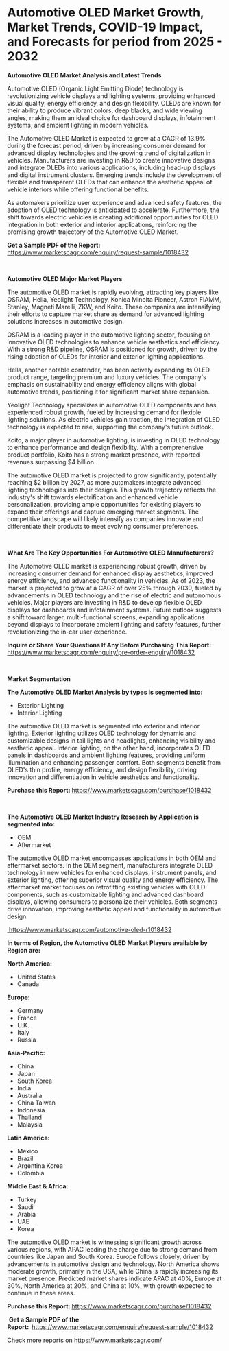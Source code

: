 <p><h1>Automotive OLED Market Growth, Market Trends, COVID-19 Impact, and Forecasts for period from 2025 - 2032</h1></p><p><strong>Automotive OLED Market Analysis and Latest Trends</strong></p>
<p><p>Automotive OLED (Organic Light Emitting Diode) technology is revolutionizing vehicle displays and lighting systems, providing enhanced visual quality, energy efficiency, and design flexibility. OLEDs are known for their ability to produce vibrant colors, deep blacks, and wide viewing angles, making them an ideal choice for dashboard displays, infotainment systems, and ambient lighting in modern vehicles. </p><p>The Automotive OLED Market is expected to grow at a CAGR of 13.9% during the forecast period, driven by increasing consumer demand for advanced display technologies and the growing trend of digitalization in vehicles. Manufacturers are investing in R&D to create innovative designs and integrate OLEDs into various applications, including head-up displays and digital instrument clusters. Emerging trends include the development of flexible and transparent OLEDs that can enhance the aesthetic appeal of vehicle interiors while offering functional benefits. </p><p>As automakers prioritize user experience and advanced safety features, the adoption of OLED technology is anticipated to accelerate. Furthermore, the shift towards electric vehicles is creating additional opportunities for OLED integration in both exterior and interior applications, reinforcing the promising growth trajectory of the Automotive OLED Market.</p></p>
<p><strong>Get a Sample PDF of the Report:&nbsp;</strong> <a href="https://www.marketscagr.com/enquiry/request-sample/1018432?utm_campaign=2796&utm_medium=2&utm_source=Github&utm_content=ia&utm_term=30032025&utm_id=automotive-oled">https://www.marketscagr.com/enquiry/request-sample/1018432</a></p>
<p>&nbsp;</p>
<p><strong>Automotive OLED Major Market Players</strong></p>
<p><p>The automotive OLED market is rapidly evolving, attracting key players like OSRAM, Hella, Yeolight Technology, Konica Minolta Pioneer, Astron FIAMM, Stanley, Magneti Marelli, ZKW, and Koito. These companies are intensifying their efforts to capture market share as demand for advanced lighting solutions increases in automotive design.</p><p>OSRAM is a leading player in the automotive lighting sector, focusing on innovative OLED technologies to enhance vehicle aesthetics and efficiency. With a strong R&D pipeline, OSRAM is positioned for growth, driven by the rising adoption of OLEDs for interior and exterior lighting applications.</p><p>Hella, another notable contender, has been actively expanding its OLED product range, targeting premium and luxury vehicles. The company's emphasis on sustainability and energy efficiency aligns with global automotive trends, positioning it for significant market share expansion.</p><p>Yeolight Technology specializes in automotive OLED components and has experienced robust growth, fueled by increasing demand for flexible lighting solutions. As electric vehicles gain traction, the integration of OLED technology is expected to rise, supporting the company's future outlook.</p><p>Koito, a major player in automotive lighting, is investing in OLED technology to enhance performance and design flexibility. With a comprehensive product portfolio, Koito has a strong market presence, with reported revenues surpassing $4 billion.</p><p>The automotive OLED market is projected to grow significantly, potentially reaching $2 billion by 2027, as more automakers integrate advanced lighting technologies into their designs. This growth trajectory reflects the industry's shift towards electrification and enhanced vehicle personalization, providing ample opportunities for existing players to expand their offerings and capture emerging market segments. The competitive landscape will likely intensify as companies innovate and differentiate their products to meet evolving consumer preferences.</p></p>
<p>&nbsp;</p>
<p><strong>What Are The Key Opportunities For Automotive OLED Manufacturers?</strong></p>
<p><p>The Automotive OLED market is experiencing robust growth, driven by increasing consumer demand for enhanced display aesthetics, improved energy efficiency, and advanced functionality in vehicles. As of 2023, the market is projected to grow at a CAGR of over 25% through 2030, fueled by advancements in OLED technology and the rise of electric and autonomous vehicles. Major players are investing in R&D to develop flexible OLED displays for dashboards and infotainment systems. Future outlook suggests a shift toward larger, multi-functional screens, expanding applications beyond displays to incorporate ambient lighting and safety features, further revolutionizing the in-car user experience.</p></p>
<p><strong>Inquire or Share Your Questions If Any Before Purchasing This Report:</strong> <a href="https://www.marketscagr.com/enquiry/pre-order-enquiry/1018432?utm_campaign=2796&utm_medium=2&utm_source=Github&utm_content=ia&utm_term=30032025&utm_id=automotive-oled">https://www.marketscagr.com/enquiry/pre-order-enquiry/1018432</a></p>
<p>&nbsp;</p>
<p><strong>Market Segmentation</strong></p>
<p><strong>The Automotive OLED Market Analysis by types is segmented into:</strong></p>
<p><ul><li>Exterior Lighting</li><li>Interior Lighting</li></ul></p>
<p><p>The automotive OLED market is segmented into exterior and interior lighting. Exterior lighting utilizes OLED technology for dynamic and customizable designs in tail lights and headlights, enhancing visibility and aesthetic appeal. Interior lighting, on the other hand, incorporates OLED panels in dashboards and ambient lighting features, providing uniform illumination and enhancing passenger comfort. Both segments benefit from OLED's thin profile, energy efficiency, and design flexibility, driving innovation and differentiation in vehicle aesthetics and functionality.</p></p>
<p><strong>Purchase this Report:&nbsp;</strong><a href="https://www.marketscagr.com/purchase/1018432?utm_campaign=2796&utm_medium=2&utm_source=Github&utm_content=ia&utm_term=30032025&utm_id=automotive-oled">https://www.marketscagr.com/purchase/1018432</a></p>
<p>&nbsp;</p>
<p><strong>The Automotive OLED Market Industry Research by Application is segmented into:</strong></p>
<p><ul><li>OEM</li><li>Aftermarket</li></ul></p>
<p><p>The automotive OLED market encompasses applications in both OEM and aftermarket sectors. In the OEM segment, manufacturers integrate OLED technology in new vehicles for enhanced displays, instrument panels, and exterior lighting, offering superior visual quality and energy efficiency. The aftermarket market focuses on retrofitting existing vehicles with OLED components, such as customizable lighting and advanced dashboard displays, allowing consumers to personalize their vehicles. Both segments drive innovation, improving aesthetic appeal and functionality in automotive design.</p></p>
<p><a href="https://www.marketscagr.com/automotive-oled-r1018432?utm_campaign=2796&utm_medium=2&utm_source=Github&utm_content=ia&utm_term=30032025&utm_id=automotive-oled">&nbsp;https://www.marketscagr.com/automotive-oled-r1018432</a></p>
<p><strong>In terms of Region, the Automotive OLED Market Players available by Region are:</strong></p>
<p>
    <p> <strong> North America: </strong>
        <ul>
            <li>United States</li>
            <li>Canada</li>
        </ul>
        </p> 
    <p> <strong> Europe: </strong>
        <ul>
            <li>Germany</li>
            <li>France</li>
            <li>U.K.</li>
            <li>Italy</li>
            <li>Russia</li>
        </ul>
        </p> 
    <p> <strong> Asia-Pacific: </strong>
        <ul>
            <li>China</li>
            <li>Japan</li>
            <li>South Korea</li>
            <li>India</li>
            <li>Australia</li>
            <li>China Taiwan</li>
            <li>Indonesia</li>
            <li>Thailand</li>
            <li>Malaysia</li>
        </ul>
        </p> 
    <p> <strong> Latin America: </strong>
        <ul>
            <li>Mexico</li>
            <li>Brazil</li>
            <li>Argentina Korea</li>
            <li>Colombia</li>
        </ul>
        </p> 
    <p> <strong> Middle East & Africa: </strong>
        <ul>
            <li>Turkey</li>
            <li>Saudi</li>
            <li>Arabia</li>
            <li>UAE</li>
            <li>Korea</li>
        </ul>
    </p>
    </p>
<p><p>The automotive OLED market is witnessing significant growth across various regions, with APAC leading the charge due to strong demand from countries like Japan and South Korea. Europe follows closely, driven by advancements in automotive design and technology. North America shows moderate growth, primarily in the USA, while China is rapidly increasing its market presence. Predicted market shares indicate APAC at 40%, Europe at 30%, North America at 20%, and China at 10%, with growth expected to continue in these areas.</p></p>
<p><strong>Purchase this Report: </strong><a href="https://www.marketscagr.com/purchase/1018432?utm_campaign=2796&utm_medium=2&utm_source=Github&utm_content=ia&utm_term=30032025&utm_id=automotive-oled">https://www.marketscagr.com/purchase/1018432</a></p>
<p>&nbsp;<strong>Get a Sample PDF of the Report:&nbsp;&nbsp;</strong><a href="https://www.marketscagr.com/enquiry/request-sample/1018432?utm_campaign=2796&utm_medium=2&utm_source=Github&utm_content=ia&utm_term=30032025&utm_id=automotive-oled">https://www.marketscagr.com/enquiry/request-sample/1018432</a></p>
<p><strong></strong></p>
<p>Check more reports on <a href="https://www.marketscagr.com/?utm_campaign=2796&utm_medium=2&utm_source=Github&utm_content=ia&utm_term=30032025&utm_id=automotive-oled">https://www.marketscagr.com/</a></p>